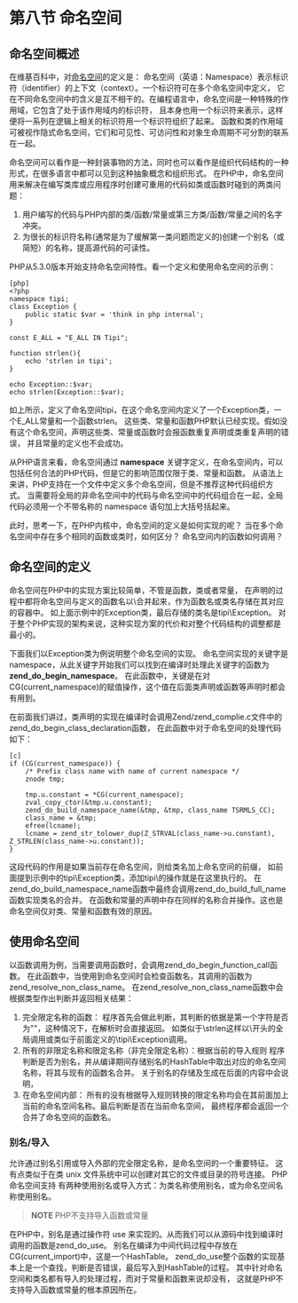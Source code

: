 # 第八节 命名空间

## 命名空间概述
在维基百科中，对[命名空间](http://zh.wikipedia.org/wiki/%E5%91%BD%E5%90%8D%E7%A9%BA%E9%97%B4)的定义是：
命名空间（英语：Namespace）表示标识符（identifier）的上下文（context）。一个标识符可在多个命名空间中定义，
它在不同命名空间中的含义是互不相干的。在编程语言中，命名空间是一种特殊的作用域，它包含了处于该作用域内的标识符，
且本身也用一个标识符来表示，这样便将一系列在逻辑上相关的标识符用一个标识符组织了起来。
函数和类的作用域可被视作隐式命名空间，它们和可见性、可访问性和对象生命周期不可分割的联系在一起。

命名空间可以看作是一种封装事物的方法，同时也可以看作是组织代码结构的一种形式，在很多语言中都可以见到这种抽象概念和组织形式。
在PHP中，命名空间用来解决在编写类库或应用程序时创建可重用的代码如类或函数时碰到的两类问题：

1. 用户编写的代码与PHP内部的类/函数/常量或第三方类/函数/常量之间的名字冲突。
1. 为很长的标识符名称(通常是为了缓解第一类问题而定义的)创建一个别名（或简短）的名称，提高源代码的可读性。

PHP从5.3.0版本开始支持命名空间特性。看一个定义和使用命名空间的示例：

    [php]
	<?php
    namespace tipi;
    class Exception {
        public static $var = 'think in php internal';
    }

    const E_ALL = "E_ALL IN Tipi";

    function strlen(){
        echo 'strlen in tipi';
    }

    echo Exception::$var;
    echo strlen(Exception::$var);

如上所示，定义了命名空间tipi，在这个命名空间内定义了一个Exception类，一个E_ALL常量和一个函数strlen。
这些类、常量和函数PHP默认已经实现。假如没有这个命名空间，声明这些类、常量或函数时会报函数重复声明或类重复声明的错误，
并且常量的定义也不会成功。

从PHP语言来看，命名空间通过 **namespace** 关键字定义，在命名空间内，可以包括任何合法的PHP代码，但是它的影响范围仅限于类、常量和函数。
从语法上来讲，PHP支持在一个文件中定义多个命名空间，但是不推荐这种代码组织方式。
当需要将全局的非命名空间中的代码与命名空间中的代码组合在一起，全局代码必须用一个不带名称的 namespace 语句加上大括号括起来。

此时，思考一下，在PHP内核中，命名空间的定义是如何实现的呢？
当在多个命名空间中存在多个相同的函数或类时，如何区分？
命名空间内的函数如何调用？

## 命名空间的定义
命名空间在PHP中的实现方案比较简单，不管是函数，类或者常量，
在声明的过程中都将命名空间与定义的函数名以\合并起来，作为函数名或类名存储在其对应的容器中。
如上面示例中的Exception类，最后存储的类名是tipi\Exception。
对于整个PHP实现的架构来说，这种实现方案的代价和对整个代码结构的调整都是最小的。

下面我们以Exception类为例说明整个命名空间的实现。
命名空间实现的关键字是namespace，从此关键字开始我们可以找到在编译时处理此关键字的函数为 **zend_do_begin_namespace**。
在此函数中，关键是在对CG(current_namespace)的赋值操作，这个值在后面类声明或函数等声明时都会有用到。

在前面我们讲过，类声明的实现在编译时会调用Zend/zend_complie.c文件中的zend_do_begin_class_declaration函数，
在此函数中对于命名空间的处理代码如下：

    [c]
    if (CG(current_namespace)) {
		/* Prefix class name with name of current namespace */
		znode tmp;

		tmp.u.constant = *CG(current_namespace);
		zval_copy_ctor(&tmp.u.constant);
		zend_do_build_namespace_name(&tmp, &tmp, class_name TSRMLS_CC);
		class_name = &tmp;
		efree(lcname);
		lcname = zend_str_tolower_dup(Z_STRVAL(class_name->u.constant), Z_STRLEN(class_name->u.constant));
	}

这段代码的作用是如果当前存在命名空间，则给类名加上命名空间的前缀，
如前面提到示例中的tipi\Exception类，添加tipi\的操作就是在这里执行的。
在zend_do_build_namespace_name函数中最终会调用zend_do_build_full_name函数实现类名的合并。
在函数和常量的声明中存在同样的名称合并操作。这也是命名空间仅对类、常量和函数有效的原因。

## 使用命名空间
以函数调用为例，当需要调用函数时，会调用zend_do_begin_function_call函数。
在此函数中，当使用到命名空间时会检查函数名，其调用的函数为zend_resolve_non_class_name。
在zend_resolve_non_class_name函数中会根据类型作出判断并返回相关结果：

1. 完全限定名称的函数：
  程序首先会做此判断，其判断的依据是第一个字符是否为"\"，这种情况下，在解析时会直接返回。
  如类似于\strlen这样以\开头的全局调用或类似于前面定义的\tipi\Exception调用。
1. 所有的非限定名称和限定名称（非完全限定名称）：根据当前的导入规则
  程序判断是否为别名，并从编译期间存储别名的HashTable中取出对应的命名空间名称，将其与现有的函数名合并。
  关于别名的存储及生成在后面的内容中会说明，
1. 在命名空间内部：
  所有的没有根据导入规则转换的限定名称均会在其前面加上当前的命名空间名称。最后判断是否在当前命名空间，
最终程序都会返回一个合并了命名空间的函数名。

### 别名/导入
允许通过别名引用或导入外部的完全限定名称，是命名空间的一个重要特征。
这有点类似于在类 unix 文件系统中可以创建对其它的文件或目录的符号连接。
PHP 命名空间支持 有两种使用别名或导入方式：为类名称使用别名，或为命名空间名称使用别名。

>**NOTE**
>PHP不支持导入函数或常量

在PHP中，别名是通过操作符 use 来实现的。从而我们可以从源码中找到编译时调用的函数是zend_do_use。
别名在编译为中间代码过程中存放在CG(current_import)中，这是一个HashTable。
zend_do_use整个函数的实现基本上是一个查找，判断是否错误，最后写入到HashTable的过程。
其中针对命名空间和类名都有导入的处理过程，而对于常量和函数来说却没有，
这就是PHP不支持导入函数或常量的根本原因所在。
